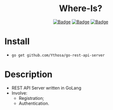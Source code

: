 <h1 align="center">Where-Is?</h1>
<div align="center">
  

[![Badge](https://img.shields.io/badge/Uses-GoLang-blue.svg?style=flat-square)](1)
[![Badge](https://img.shields.io/badge/Open-Source-important.svg?style=flat-square)](1)
[![Badge](https://img.shields.io/badge/Made_with-Love-ff69b4.svg?style=flat-square)](1)
    

</div>

# Install
-    `go get github.com/Ythosa/go-rest-api-server`


# Description
*    REST API Server written in GoLang
*    Involve:
      * Registration;
      * Authentication.
